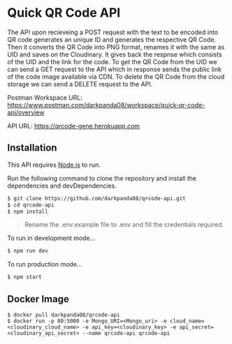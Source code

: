 # Quick QR Code API

The API upon recieveing a POST request with the text to be encoded into QR code generates an unique ID and generates the respective QR Code. Then it converts the QR Code into PNG format, renames it with the same as UID and saves on the Cloudinary. It gives back the respnse which consists of the UID and the link for the code. To get the QR Code from the UID we can send a GET request to the API which in response sends the public link of the code image available via CDN. To delete the QR Code from the cloud storage we can send a DELETE request to the API.

Postman Workspace URL: https://www.postman.com/darkpanda08/workspace/quick-qr-code-api/overview

API URL: https://qrcode-gene.herokuapp.com

## Installation

This API requires [Node.js](https://nodejs.org/) to run.

Run the following command to clone the repository and install the dependencies and devDependencies.

```sh
$ git clone https://github.com/darkpanda08/qrcode-api.git
$ cd qrcode-api
$ npm install
```
> Rename the .env.example file to .env and fill the credentials required.

To run in development mode...
```sh
$ npm run dev
```
To run production mode...

```sh
$ npm start
```

## Docker Image

```
$ docker pull darkpanda08/qrcode-api
$ docker run -p 80:5000 -e Mongo_URI=<Mongo_uri> -e cloud_name=<cloudinary_cloud_name> -e api_key=<cloudinary_key> -e api_secret=<cloudinary_api_secret> --name qrcode-api qrcode-api
```

